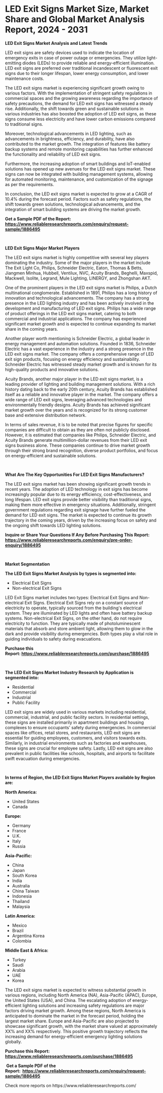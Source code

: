 <p><h1>LED Exit Signs Market Size, Market Share and Global Market Analysis Report, 2024 - 2031</h1></p><p><strong>LED Exit Signs Market Analysis and Latest Trends</strong></p>
<p><p>LED exit signs are safety devices used to indicate the location of emergency exits in case of power outage or emergencies. They utilize light-emitting diodes (LEDs) to provide reliable and energy-efficient illumination. LED exit signs are preferred over traditional incandescent or fluorescent exit signs due to their longer lifespan, lower energy consumption, and lower maintenance costs.</p><p>The LED exit signs market is experiencing significant growth owing to various factors. With the implementation of stringent safety regulations in commercial spaces and the growing awareness regarding the importance of safety precautions, the demand for LED exit signs has witnessed a steady rise. Additionally, the shift towards green and sustainable solutions in various industries has also boosted the adoption of LED exit signs, as these signs consume less electricity and have lower carbon emissions compared to traditional signs.</p><p>Moreover, technological advancements in LED lighting, such as advancements in brightness, efficiency, and durability, have also contributed to the market growth. The integration of features like battery backup systems and remote monitoring capabilities has further enhanced the functionality and reliability of LED exit signs.</p><p>Furthermore, the increasing adoption of smart buildings and IoT-enabled solutions has opened up new avenues for the LED exit signs market. These signs can now be integrated with building management systems, allowing for automated monitoring, maintenance, and customization of the signage as per the requirements.</p><p>In conclusion, the LED exit signs market is expected to grow at a CAGR of 10.4% during the forecast period. Factors such as safety regulations, the shift towards green solutions, technological advancements, and the integration of smart building systems are driving the market growth.</p></p>
<p><strong>Get a Sample PDF of the Report:&nbsp; <a href="https://www.reliableresearchreports.com/enquiry/request-sample/1886495">https://www.reliableresearchreports.com/enquiry/request-sample/1886495</a></strong></p>
<p>&nbsp;</p>
<p><strong>LED Exit Signs Major Market Players</strong></p>
<p><p>The LED exit signs market is highly competitive with several key players dominating the industry. Some of the major players in the market include The Exit Light Co, Philips, Schneider Electric, Eaton, Thomas & Betts, Jiangmen Minhua, Hubbell, Ventilux, NVC, Acuity Brands, Beghelli, Maxspid, Mackwell, Isolite, Legrand, Mule Lighting, LINERGY, and Zhongshan AKT.</p><p>One of the prominent players in the LED exit signs market is Philips, a Dutch multinational conglomerate. Established in 1891, Philips has a long history of innovation and technological advancements. The company has a strong presence in the LED lighting industry and has been actively involved in the development and manufacturing of LED exit signs. Philips has a wide range of product offerings in the LED exit signs market, catering to both commercial and industrial applications. The company has experienced significant market growth and is expected to continue expanding its market share in the coming years.</p><p>Another player worth mentioning is Schneider Electric, a global leader in energy management and automation solutions. Founded in 1836, Schneider Electric has a vast experience in the industry and a strong presence in the LED exit signs market. The company offers a comprehensive range of LED exit sign products, focusing on energy efficiency and sustainability. Schneider Electric has witnessed steady market growth and is known for its high-quality products and innovative solutions.</p><p>Acuity Brands, another major player in the LED exit signs market, is a leading provider of lighting and building management solutions. With a rich history dating back to the early 20th century, Acuity Brands has established itself as a reliable and innovative player in the market. The company offers a wide range of LED exit signs, leveraging advanced technologies and environmentally friendly designs. Acuity Brands has achieved significant market growth over the years and is recognized for its strong customer base and extensive distribution network.</p><p>In terms of sales revenue, it is to be noted that precise figures for specific companies are difficult to obtain as they are often not publicly disclosed. However, it is estimated that companies like Philips, Schneider Electric, and Acuity Brands generate multimillion-dollar revenues from their LED exit signs business alone. These companies continue to drive market growth through their strong brand recognition, diverse product portfolios, and focus on energy-efficient and sustainable solutions.</p></p>
<p>&nbsp;</p>
<p><strong>What Are The Key Opportunities For LED Exit Signs Manufacturers?</strong></p>
<p><p>The LED exit signs market has been showing significant growth trends in recent years. The adoption of LED technology in exit signs has become increasingly popular due to its energy efficiency, cost-effectiveness, and long lifespan. LED exit signs provide better visibility than traditional signs, making them more effective in emergency situations. Additionally, stringent government regulations regarding exit signage have further fueled the demand for LED exit signs. The market is expected to continue its growth trajectory in the coming years, driven by the increasing focus on safety and the ongoing shift towards LED lighting solutions.</p></p>
<p><strong>Inquire or Share Your Questions If Any Before Purchasing This Report: <a href="https://www.reliableresearchreports.com/enquiry/pre-order-enquiry/1886495">https://www.reliableresearchreports.com/enquiry/pre-order-enquiry/1886495</a></strong></p>
<p>&nbsp;</p>
<p><strong>Market Segmentation</strong></p>
<p><strong>The LED Exit Signs Market Analysis by types is segmented into:</strong></p>
<p><ul><li>Electrical Exit Signs</li><li>Non-electrical Exit Signs</li></ul></p>
<p><p>LED Exit Signs market includes two types: Electrical Exit Signs and Non-electrical Exit Signs. Electrical Exit Signs rely on a constant source of electricity to operate, typically sourced from the building's electrical system. They are illuminated by LED lights and often have battery backup systems. Non-electrical Exit Signs, on the other hand, do not require electricity to function. They are typically made of photoluminescent materials that absorb and store ambient light, allowing them to glow in the dark and provide visibility during emergencies. Both types play a vital role in guiding individuals to safety during evacuations.</p></p>
<p><strong>Purchase this Report:&nbsp;<a href="https://www.reliableresearchreports.com/purchase/1886495">https://www.reliableresearchreports.com/purchase/1886495</a></strong></p>
<p>&nbsp;</p>
<p><strong>The LED Exit Signs Market Industry Research by Application is segmented into:</strong></p>
<p><ul><li>Residential</li><li>Commercial</li><li>Industrial</li><li>Public Facility</li></ul></p>
<p><p>LED exit signs are widely used in various markets including residential, commercial, industrial, and public facility sectors. In residential settings, these signs are installed primarily in apartment buildings and housing complexes to ensure occupants' safety during emergencies. In commercial spaces like offices, retail stores, and restaurants, LED exit signs are essential for guiding employees, customers, and visitors towards exits. Similarly, in industrial environments such as factories and warehouses, these signs are crucial for employee safety. Lastly, LED exit signs are also prevalent in public facilities like schools, hospitals, and airports to facilitate swift evacuation during emergencies.</p></p>
<p>&nbsp;</p>
<p><strong>In terms of Region, the LED Exit Signs Market Players available by Region are:</strong></p>
<p>
    <p> <strong> North America: </strong>
        <ul>
            <li>United States</li>
            <li>Canada</li>
        </ul>
        </p> 
    <p> <strong> Europe: </strong>
        <ul>
            <li>Germany</li>
            <li>France</li>
            <li>U.K.</li>
            <li>Italy</li>
            <li>Russia</li>
        </ul>
        </p> 
    <p> <strong> Asia-Pacific: </strong>
        <ul>
            <li>China</li>
            <li>Japan</li>
            <li>South Korea</li>
            <li>India</li>
            <li>Australia</li>
            <li>China Taiwan</li>
            <li>Indonesia</li>
            <li>Thailand</li>
            <li>Malaysia</li>
        </ul>
        </p> 
    <p> <strong> Latin America: </strong>
        <ul>
            <li>Mexico</li>
            <li>Brazil</li>
            <li>Argentina Korea</li>
            <li>Colombia</li>
        </ul>
        </p> 
    <p> <strong> Middle East & Africa: </strong>
        <ul>
            <li>Turkey</li>
            <li>Saudi</li>
            <li>Arabia</li>
            <li>UAE</li>
            <li>Korea</li>
        </ul>
    </p>
    </p>
<p><p>The LED exit signs market is expected to witness substantial growth in various regions, including North America (NA), Asia-Pacific (APAC), Europe, the United States (USA), and China. The escalating adoption of energy-efficient lighting solutions and increasing safety regulations are major factors driving market growth. Among these regions, North America is anticipated to dominate the market in the forecast period, holding the largest market share. Europe and Asia-Pacific are also projected to showcase significant growth, with the market share valued at approximately XX% and XX% respectively. This positive growth trajectory reflects the increasing demand for energy-efficient emergency lighting solutions globally.</p></p>
<p><strong>Purchase this Report: <a href="https://www.reliableresearchreports.com/purchase/1886495">https://www.reliableresearchreports.com/purchase/1886495</a></strong></p>
<p>&nbsp;<strong>Get a Sample PDF of the Report:&nbsp;&nbsp;<a href="https://www.reliableresearchreports.com/enquiry/request-sample/1886495">https://www.reliableresearchreports.com/enquiry/request-sample/1886495</a></strong></p>
<p><strong></strong></p>
<p>Check more reports on https://www.reliableresearchreports.com/</p>